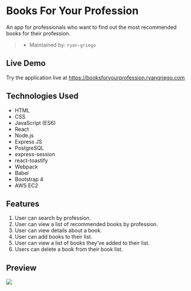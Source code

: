# Books For Your Profession
An app for professionals who want to find out the most recommended books for their profession.
> - Maintained by: `ryan-griego`



## Live Demo
Try the application live at https://booksforyourprofession.ryangriego.com

## Technologies Used
  - HTML
  - CSS
  - JavaScript (ES6)
  - React
  - Node.js
  - Express JS
  - PostgreSQL
  - express-session
  - react-toastify
  - Webpack
  - Babel
  - Bootstrap 4
  - AWS EC2

  ## Features
 1. User can search by profession.
 1. User can view a list of recommended books by profession.
 1. User can view details about a book.
 1. User can add books to their list.
 1. User can view a list of books they’ve added to their list.
 1. Users can delete a book from their book list.

 ## Preview
 <img src="server/public/images/books-for-your-profession-animation-lg.gif">
